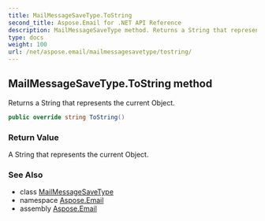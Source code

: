 ```yaml
---
title: MailMessageSaveType.ToString
second_title: Aspose.Email for .NET API Reference
description: MailMessageSaveType method. Returns a String that represents the current Object
type: docs
weight: 100
url: /net/aspose.email/mailmessagesavetype/tostring/
---
```

## MailMessageSaveType.ToString method

Returns a String that represents the current Object.

```csharp
public override string ToString()
```

### Return Value

A String that represents the current Object.

### See Also

* class [MailMessageSaveType](../)
* namespace [Aspose.Email](../../mailmessagesavetype/)
* assembly [Aspose.Email](../../../)


